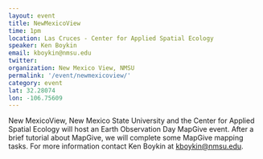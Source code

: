 ```yaml
---
layout: event
title: NewMexicoView
time: 1pm
location: Las Cruces - Center for Applied Spatial Ecology
speaker: Ken Boykin
email: kboykin@nmsu.edu
twitter: 
organization: New Mexico View, NMSU
permalink: '/event/newmexicoview/'
category: event
lat: 32.28074
lon: -106.75609
---
```


New MexicoView, New Mexico State University and the Center for Applied Spatial Ecology will host an Earth Observation Day MapGive event. After a brief tutorial about MapGive, we will complete some MapGive mapping tasks. For more information contact Ken Boykin at kboykin@nmsu.edu.
